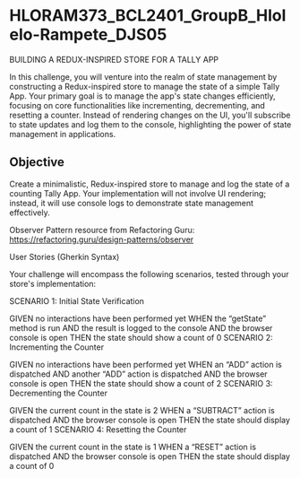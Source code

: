 # HLORAM373_BCL2401_GroupB_Hlolelo-Rampete_DJS05
BUILDING A REDUX-INSPIRED STORE FOR A TALLY APP


In this challenge, you will venture into the realm of state management by constructing a Redux-inspired store to manage the state of a simple Tally App. Your primary goal is to manage the app's state changes efficiently, focusing on core functionalities like incrementing, decrementing, and resetting a counter. Instead of rendering changes on the UI, you'll subscribe to state updates and log them to the console, highlighting the power of state management in applications.

## Objective
Create a minimalistic, Redux-inspired store to manage and log the state of a counting Tally App. Your implementation will not involve UI rendering; instead, it will use console logs to demonstrate state management effectively.

Observer Pattern resource from Refactoring Guru: https://refactoring.guru/design-patterns/observer

User Stories (Gherkin Syntax)
 

Your challenge will encompass the following scenarios, tested through your store's implementation:

SCENARIO 1: Initial State Verification
 

GIVEN no interactions have been performed yet
WHEN the “getState” method is run
AND the result is logged to the console
AND the browser console is open
THEN the state should show a count of 0
SCENARIO 2: Incrementing the Counter
 

GIVEN no interactions have been performed yet
WHEN an “ADD” action is dispatched
AND another “ADD” action is dispatched
AND the browser console is open
THEN the state should show a count of 2
SCENARIO 3: Decrementing the Counter
 

GIVEN the current count in the state is 2
WHEN a “SUBTRACT” action is dispatched
AND the browser console is open
THEN the state should display a count of 1
SCENARIO 4: Resetting the Counter
 

GIVEN the current count in the state is 1
WHEN a “RESET” action is dispatched
AND the browser console is open
THEN the state should display a count of 0